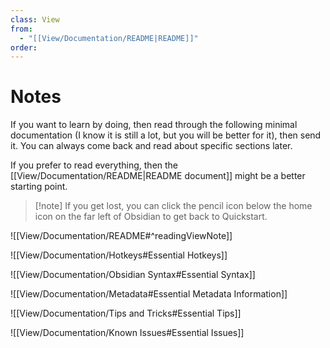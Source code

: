 ```yaml
---
class: View
from:
  - "[[View/Documentation/README|README]]"
order:
---
```

# Notes

If you want to learn by doing, then read through the following minimal documentation (I know it is still a lot, but you will be better for it), then send it. You can always come back and read about specific sections later.

If you prefer to read everything, then the [[View/Documentation/README|README document]] might be a better starting point.

> [!note] If you get lost, you can click the pencil icon below the home icon on the far left of Obsidian to get back to Quickstart.

![[View/Documentation/README#^readingViewNote]]

![[View/Documentation/Hotkeys#Essential Hotkeys]]

![[View/Documentation/Obsidian Syntax#Essential Syntax]]

![[View/Documentation/Metadata#Essential Metadata Information]]

![[View/Documentation/Tips and Tricks#Essential Tips]]

![[View/Documentation/Known Issues#Essential Issues]]
